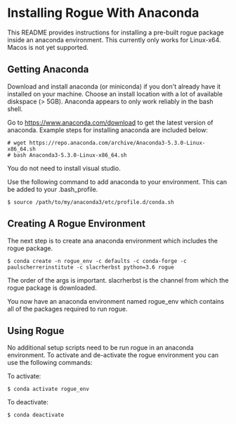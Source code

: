 # Installing Rogue With Anaconda

This README provides instructions for installing a pre-built rogue package inside an anaconda environment.
This currently only works for Linux-x64. Macos is not yet supported.

## Getting Anaconda

Download and install anaconda (or miniconda) if you don't already have it installed on your machine. Choose an install location with a lot of available diskspace (> 5GB). Anaconda appears to only work reliably in the bash shell. 

Go to https://www.anaconda.com/download to get the latest version of anaconda. Example steps for installing anaconda are included below:

````
# wget https://repo.anaconda.com/archive/Anaconda3-5.3.0-Linux-x86_64.sh
# bash Anaconda3-5.3.0-Linux-x86_64.sh
````

You do not need to install visual studio.

Use the following command to add anaconda to your environment. This can be added to your .bash_profile.

````
$ source /path/to/my/anaconda3/etc/profile.d/conda.sh
````

## Creating A Rogue Environment

The next step is to create ana anaconda environment which includes the rogue package.

````
$ conda create -n rogue_env -c defaults -c conda-forge -c paulscherrerinstitute -c slacrherbst python=3.6 rogue
````

The order of the args is important. slacrherbst is the channel from which the rogue package is downloaded. 

You now have an anaconda environment named rogue_env which contains all of the packages required to run rogue.

## Using Rogue

No additional setup scripts need to be run rogue in an anaconda environment. To activate and de-activate the rogue environment you can use the following commands:

To activate:

````
$ conda activate rogue_env
````

To deactivate:

````
$ conda deactivate
````

